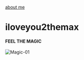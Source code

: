 [about me](aboutmefolder/me.md)
# iloveyou2themax
#### FEEL THE MAGIC 
![Magic-01](https://user-images.githubusercontent.com/119459564/205528012-e07df0d7-12e2-4aa5-a798-26384acedc11.jpg)

<span style="background-color:#C8A2C8">
